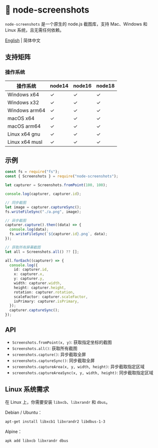 # 📸 node-screenshots

`node-screenshots` 是一个原生的 node.js 截图库，支持 Mac、Windows 和 Linux 系统，且无需任何依赖。

[English](README.md) | 简体中文

## 支持矩阵

### 操作系统

| 操作系统       | node14 | node16 | node18 |
| -------------- | ------ | ------ | ------ |
| Windows x64    | ✓      | ✓      | ✓      |
| Windows x32    | ✓      | ✓      | ✓      |
| Windows arm64  | ✓      | ✓      | ✓      |
| macOS x64      | ✓      | ✓      | ✓      |
| macOS arm64    | ✓      | ✓      | ✓      |
| Linux x64 gnu  | ✓      | ✓      | ✓      |
| Linux x64 musl | ✓      | ✓      | ✓      |

## 示例

```ts
const fs = require("fs");
const { Screenshots } = require("node-screenshots");

let capturer = Screenshots.fromPoint(100, 100);

console.log(capturer, capturer.id);

// 同步截图
let image = capturer.captureSync();
fs.writeFileSync("./a.png", image);

// 异步截图
capturer.capture().then((data) => {
  console.log(data);
  fs.writeFileSync(`${capturer.id}.png`, data);
});

// 获取所有屏幕截图
let all = Screenshots.all() ?? [];

all.forEach((capturer) => {
  console.log({
    id: capturer.id,
    x: capturer.x,
    y: capturer.y,
    width: capturer.width,
    height: capturer.height,
    rotation: capturer.rotation,
    scaleFactor: capturer.scaleFactor,
    isPrimary: capturer.isPrimary,
  });
  capturer.captureSync();
});
```

## API

- `Screenshots.fromPoint(x, y)`: 获取指定坐标的截图
- `Screenshots.all()`: 获取所有截图
- `screenshots.capture()`: 异步截取全屏
- `screenshots.captureSync()`: 同步截取全屏
- `screenshots.captureArea(x, y, width, height)`: 异步截取指定区域
- `screenshots.captureAreaSync(x, y, width, height)`: 同步截取指定区域

## Linux 系统需求

在 Linux 上，你需要安装 `libxcb`、`libxrandr` 和 `dbus`。

Debian / Ubuntu：

```sh
apt-get install libxcb1 libxrandr2 libdbus-1-3
```

Alpine：

```sh
apk add libxcb libxrandr dbus
```
